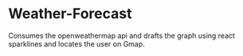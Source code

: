 # Weather-Forecast
Consumes the openweathermap api and drafts the graph using react sparklines and locates the user on Gmap.
